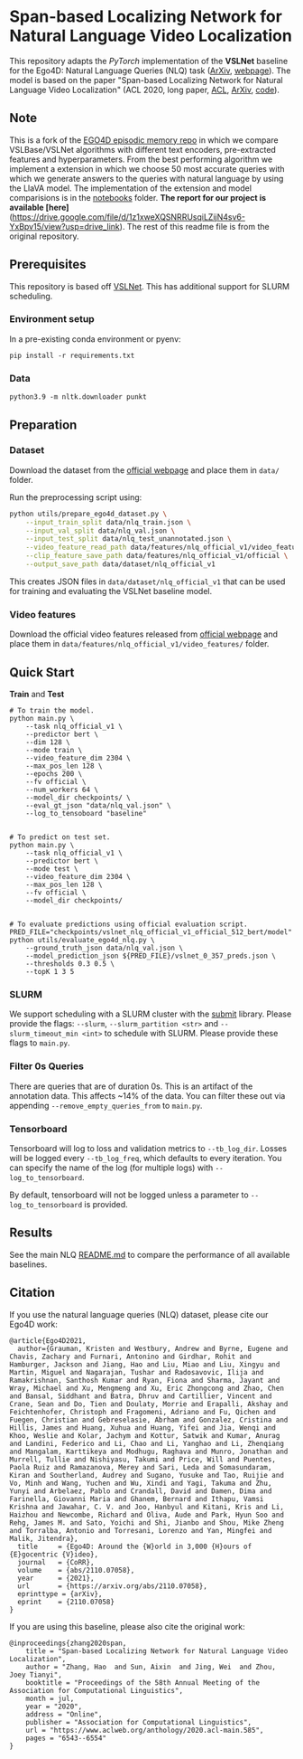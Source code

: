 # Span-based Localizing Network for Natural Language Video Localization

This repository adapts the *PyTorch* implementation of the **VSLNet** baseline for the Ego4D: Natural Language
Queries (NLQ) task ([ArXiv][arxiv_link], [webpage][ego4d_page]).
The model is based on the paper "Span-based Localizing Network for Natural Language Video 
Localization" (ACL 2020, long paper, [ACL](vslnet_acl), 
[ArXiv][vslnet_arxiv], [code][vslnet_code]).

## Note

This is a fork of the [EGO4D episodic memory repo](https://github.com/EGO4D/episodic-memory) in which we compare VSLBase/VSLNet algorithms with different text encoders, pre-extracted features and hyperparameters. From the best performing algorithm we implement a extension in which we choose 50 most accurate queries with which we generate answers to the queries with natural language by using the LlaVA model. The implementation of the extension and model comparisions is in the [notebooks](notebooks) folder. **The report for our project is available [here]**(https://drive.google.com/file/d/1z1xweXQSNRRUsqiLZijN4sv6-YxBpv15/view?usp=drive_link). The rest of this readme file is from the original repository. 


## Prerequisites

This repository is based off [VSLNet][vslnet_code]. This has additional support for SLURM scheduling.

### Environment setup

In a pre-existing conda environment or pyenv:
```
pip install -r requirements.txt
```

### Data

```
python3.9 -m nltk.downloader punkt
```

## Preparation

### Dataset 

Download the dataset from the [official webpage][ego4d_page] and place them
in `data/` folder.

Run the preprocessing script using:

```bash
python utils/prepare_ego4d_dataset.py \
    --input_train_split data/nlq_train.json \
    --input_val_split data/nlq_val.json \
    --input_test_split data/nlq_test_unannotated.json \
    --video_feature_read_path data/features/nlq_official_v1/video_features/ \
    --clip_feature_save_path data/features/nlq_official_v1/official \
    --output_save_path data/dataset/nlq_official_v1
```

This creates JSON files in `data/dataset/nlq_official_v1` that can be used for training and evaluating the VSLNet baseline model.


### Video features

Download the official video features released from [official webpage][ego4d_page] and place them in `data/features/nlq_official_v1/video_features/` folder.


## Quick Start

**Train** and **Test**

```shell
# To train the model.
python main.py \
    --task nlq_official_v1 \
    --predictor bert \
    --dim 128 \
    --mode train \
    --video_feature_dim 2304 \
    --max_pos_len 128 \
    --epochs 200 \
    --fv official \
    --num_workers 64 \
    --model_dir checkpoints/ \
    --eval_gt_json "data/nlq_val.json" \
    --log_to_tensoboard "baseline"


# To predict on test set.
python main.py \
    --task nlq_official_v1 \
    --predictor bert \
    --mode test \
    --video_feature_dim 2304 \
    --max_pos_len 128 \
    --fv official \
    --model_dir checkpoints/


# To evaluate predictions using official evaluation script.
PRED_FILE="checkpoints/vslnet_nlq_official_v1_official_512_bert/model"
python utils/evaluate_ego4d_nlq.py \
    --ground_truth_json data/nlq_val.json \
    --model_prediction_json ${PRED_FILE}/vslnet_0_357_preds.json \
    --thresholds 0.3 0.5 \
    --topK 1 3 5
```

### SLURM

We support scheduling with a SLURM cluster with the [submit][submitit_library]
library.  Please provide the flags: `--slurm`, `--slurm_partition <str>` and
`--slurm_timeout_min <int>` to schedule with SLURM. Please provide these flags
to `main.py`.

### Filter 0s Queries

There are queries that are of duration 0s. This is an artifact of the
annotation data. This affects ~14% of the data. You can filter these out via
appending `--remove_empty_queries_from` to `main.py`.

### Tensorboard

Tensorboard will log to loss and validation metrics to `--tb_log_dir`. Losses
will be logged every `--tb_log_freq`, which defaults to every iteration. You can specify the name of the log (for multiple logs) with
`--log_to_tensorboard`.

By default, tensorboard will not be logged unless a parameter to `--log_to_tensorboard` is provided.

## Results

See the main NLQ [README.md][nlq_readme] to compare the performance of all available baselines.


## Citation

If you use the natural language queries (NLQ) dataset, please cite our Ego4D work:

```
@article{Ego4D2021,
  author={Grauman, Kristen and Westbury, Andrew and Byrne, Eugene and Chavis, Zachary and Furnari, Antonino and Girdhar, Rohit and Hamburger, Jackson and Jiang, Hao and Liu, Miao and Liu, Xingyu and Martin, Miguel and Nagarajan, Tushar and Radosavovic, Ilija and Ramakrishnan, Santhosh Kumar and Ryan, Fiona and Sharma, Jayant and Wray, Michael and Xu, Mengmeng and Xu, Eric Zhongcong and Zhao, Chen and Bansal, Siddhant and Batra, Dhruv and Cartillier, Vincent and Crane, Sean and Do, Tien and Doulaty, Morrie and Erapalli, Akshay and Feichtenhofer, Christoph and Fragomeni, Adriano and Fu, Qichen and Fuegen, Christian and Gebreselasie, Abrham and Gonzalez, Cristina and Hillis, James and Huang, Xuhua and Huang, Yifei and Jia, Wenqi and Khoo, Weslie and Kolar, Jachym and Kottur, Satwik and Kumar, Anurag and Landini, Federico and Li, Chao and Li, Yanghao and Li, Zhenqiang and Mangalam, Karttikeya and Modhugu, Raghava and Munro, Jonathan and Murrell, Tullie and Nishiyasu, Takumi and Price, Will and Puentes, Paola Ruiz and Ramazanova, Merey and Sari, Leda and Somasundaram, Kiran and Southerland, Audrey and Sugano, Yusuke and Tao, Ruijie and Vo, Minh and Wang, Yuchen and Wu, Xindi and Yagi, Takuma and Zhu, Yunyi and Arbelaez, Pablo and Crandall, David and Damen, Dima and Farinella, Giovanni Maria and Ghanem, Bernard and Ithapu, Vamsi Krishna and Jawahar, C. V. and Joo, Hanbyul and Kitani, Kris and Li, Haizhou and Newcombe, Richard and Oliva, Aude and Park, Hyun Soo and Rehg, James M. and Sato, Yoichi and Shi, Jianbo and Shou, Mike Zheng and Torralba, Antonio and Torresani, Lorenzo and Yan, Mingfei and Malik, Jitendra},
  title     = {Ego4D: Around the {W}orld in 3,000 {H}ours of {E}gocentric {V}ideo},
  journal   = {CoRR},
  volume    = {abs/2110.07058},
  year      = {2021},
  url       = {https://arxiv.org/abs/2110.07058},
  eprinttype = {arXiv},
  eprint    = {2110.07058}
}
```

If you are using this baseline, please also cite the original work:

```
@inproceedings{zhang2020span,
    title = "Span-based Localizing Network for Natural Language Video Localization",
    author = "Zhang, Hao  and Sun, Aixin  and Jing, Wei  and Zhou, Joey Tianyi",
    booktitle = "Proceedings of the 58th Annual Meeting of the Association for Computational Linguistics",
    month = jul,
    year = "2020",
    address = "Online",
    publisher = "Association for Computational Linguistics",
    url = "https://www.aclweb.org/anthology/2020.acl-main.585",
    pages = "6543--6554"
}
```

[arxiv_link]:https://arxiv.org/abs/2110.07058 
[ego4d_page]: https://ego4d-data.org/
[vslnet_arxiv]: https://arxiv.org/abs/2004.13931
[vslnet_acl]: https://www.aclweb.org/anthology/2020.acl-main.585.pdf
[vslnet_code]: https://github.com/IsaacChanghau/VSLNet
[nlq_readme]:./../README.md
[submitit_library]: https://github.com/facebookincubator/submitit
